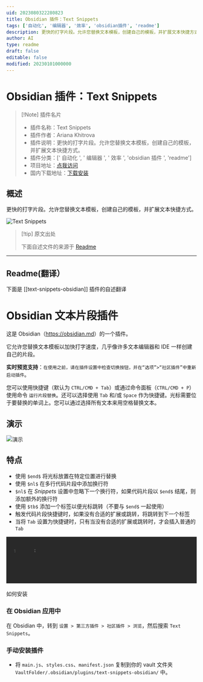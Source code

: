 ```yaml
---
uid: 2023080322280823
title: Obsidian 插件：Text Snippets
tags: ['自动化', '编辑器', '效率', 'obsidian插件', 'readme']
description: 更快的打字片段。允许您替换文本模板，创建自己的模板，并扩展文本快捷方式。
author: AI
type: readme
draft: false
editable: false
modified: 20230101000000
---
```


# Obsidian 插件：Text Snippets

> [!Note] 插件名片
> - 插件名称：Text Snippets
> - 插件作者：Ariana Khitrova
> - 插件说明：更快的打字片段。允许您替换文本模板，创建自己的模板，并扩展文本快捷方式。
> - 插件分类：[' 自动化 ', ' 编辑器 ', ' 效率 ', 'obsidian 插件 ', 'readme']
> - 项目地址：[点我访问](https://github.com/ArianaKhit/text-snippets-obsidian)
> - 国内下载地址：[下载安装](https://pkmer.cn/products/plugin/pluginMarket/?text-snippets-obsidian)

## 概述

更快的打字片段。允许您替换文本模板，创建自己的模板，并扩展文本快捷方式。

![Text Snippets](https://cdn.pkmer.cn/covers/text-snippets-obsidian.GIF!pkmer)

> [!tip] 原文出处
>
>下面自述文件的来源于 [Readme](https://ghproxy.net/https://raw.githubusercontent.com/ArianaKhit/text-snippets-obsidian/main/README.md)

---

## Readme(翻译）

下面是 [[text-snippets-obsidian]] 插件的自述翻译

# Obsidian 文本片段插件

这是 Obsidian（<https://obsidian.md>）的一个插件。

它允许您替换文本模板以加快打字速度，几乎像许多文本编辑器和 IDE 一样创建自己的片段。

**实时预览支持**：```在使用之前，请在插件设置中检查切换按钮，并在“选项”>“社区插件”中重新启动插件```。

您可以使用快捷键（默认为 `CTRL/CMD + Tab`）或通过命令面板（`CTRL/CMD + P`）使用命令 `运行片段替换`。还可以选择使用 `Tab` 和/或 `Space` 作为快捷键。光标需要位于要替换的单词上。您可以通过选择所有文本来用空格替换文本。

## 演示

![演示](https://raw.githubusercontent.com/ArianaKhit/text-snippets-obsidian/main/demo.gif)

## 特点

- 使用 ```$end$``` 将光标放置在特定位置进行替换
- 使用 ```$nl$``` 在多行代码片段中添加换行符
- ```$nl$``` 在 _Snippets_ 设置中忽略下一个换行符，如果代码片段以 ```$end$``` 结尾，则添加额外的换行符
- 使用 ```$tb$``` 添加一个标签以便光标跳转（不要与 ```$end$``` 一起使用）
- 触发代码片段快捷键时，如果没有合适的扩展或跳转，将跳转到下一个标签
- 当将 `Tab` 设置为快捷键时，只有当没有合适的扩展或跳转时，才会插入普通的 `Tab`

![tabstop-demo](https://raw.githubusercontent.com/Arax20/text-snippets-obsidian/main/tabstop_demo.gif)

如何安装

### 在 Obsidian 应用中

在 Obsidian 中，转到 `设置 > 第三方插件 > 社区插件 > 浏览`，然后搜索 `Text Snippets`。

### 手动安装插件

- 将 `main.js`、`styles.css`、`manifest.json` 复制到你的 vault 文件夹 `VaultFolder/.obsidian/plugins/text-snippets-obsidian/` 中。



